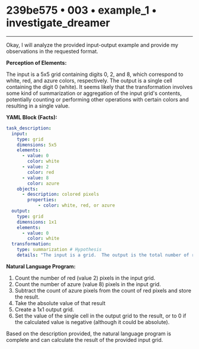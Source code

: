 # 239be575 • 003 • example_1 • investigate_dreamer

---
Okay, I will analyze the provided input-output example and provide my observations in the requested format.

**Perception of Elements:**

The input is a 5x5 grid containing digits 0, 2, and 8, which correspond to white, red, and azure colors, respectively. The output is a single cell containing the digit 0 (white). It seems likely that the transformation involves some kind of summarization or aggregation of the input grid's contents, potentially counting or performing other operations with certain colors and resulting in a single value.

**YAML Block (Facts):**



```yaml
task_description:
  input:
    type: grid
    dimensions: 5x5
    elements:
      - value: 0
        color: white
      - value: 2
        color: red
      - value: 8
        color: azure
    objects:
      - description: colored pixels
        properties:
            - color: white, red, or azure
  output:
    type: grid
    dimensions: 1x1
    elements:
      - value: 0
        color: white
  transformation:
    type: summarization # Hypothesis
    details: "The input is a grid.  The output is the total number of red (2) pixels minus the total number of azure (8) pixels. The absolute value of the result."
```



**Natural Language Program:**

1.  Count the number of red (value 2) pixels in the input grid.
2.  Count the number of azure (value 8) pixels in the input grid.
3. Subtract the count of azure pixels from the count of red pixels and store the result.
4. Take the absolute value of that result
5.  Create a 1x1 output grid.
6.  Set the value of the single cell in the output grid to the result, or to 0 if the calculated value is negative (although it could be absolute).

Based on the description provided, the natural language program is complete and can calculate the result of the provided input grid.

